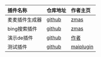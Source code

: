 | 插件名称       | 仓库地址                      | 作者主页                      |
|:---------------|:------------------------------|:------------------------------|
| 麦麦插件生成器 | [github](https://github.com/ZmasCloud/makeplugin) | [zmas](https://zmascloud.top)     |
| bing搜索插件   | [github](https://github.com/ZmasCloud/bingsearch) | [zmas](https://zmascloud.top)     |
| 演示de插件   | [github](https://zmascloud.top) | [作者](https://zmascloud.top)     |
| 测试插件   | [github](https://zmascloud.top) | [maiplugin](https://bgithub.xyz/maiplugin/maiplugin/edit/master/about.md)     |


